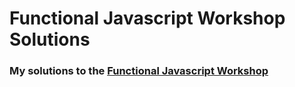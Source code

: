 # Functional Javascript Workshop Solutions

### My solutions to the [Functional Javascript Workshop](https://github.com/timoxley/functional-javascript-workshop)
